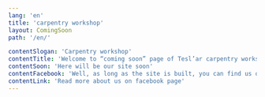 ```yaml
---
lang: 'en'
title: 'carpentry workshop'
layout: ComingSoon
path: '/en/'

contentSlogan: 'Carpentry workshop'
contentTitle: 'Welcome to “coming soon” page of Теsl’ar carpentry workshop!'
contentSoon: 'Here will be our site soon'
contentFacebook: 'Well, as long as the site is built, you can find us on facebook'
contentLink: 'Read more about us on facebook page'
---
```


